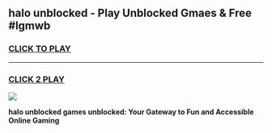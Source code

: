 
## halo unblocked - Play Unblocked Gmaes & Free #lgmwb
<h3>
<a href="https://news.freeplayer.one?title=halo_unblocked&ref=26F">CLICK TO PLAY</a></h3>
<hr>

<h3>
<a href="https://news.freeplayer.one?title=halo_unblocked&ref=26F">CLICK 2 PLAY</a>
  
</h3>

<a href="https://news.freeplayer.one?title=halo_unblocked&ref=26F/"><img src="https://clearcache.store/games.png"></a>


**halo unblocked games unblocked: Your Gateway to Fun and Accessible Online Gaming**
